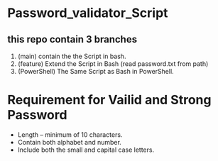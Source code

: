 # Password_validator_Script
## this repo contain 3 branches
 1. (main) contain the the Script in bash.
 2. (feature) Extend the Script in Bash (read password.txt from path)
 3. (PowerShell) The Same Script as Bash in PowerShell.

# Requirement for Vailid and Strong Password

* Length – minimum of 10 characters.
* Contain both alphabet and number.
* Include both the small and capital case letters.
